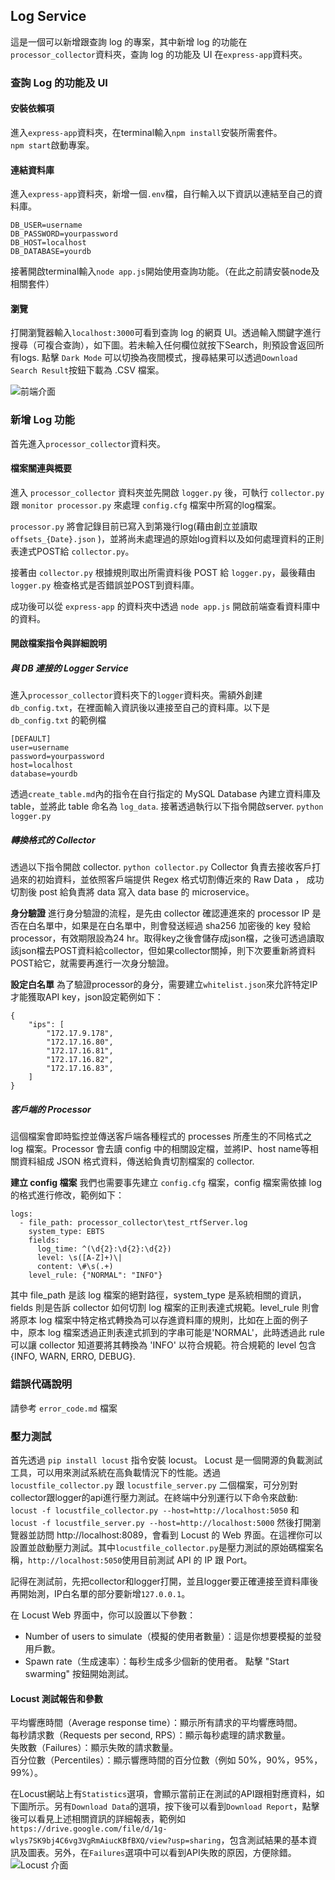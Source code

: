 ##  Log Service
這是一個可以新增跟查詢 log 的專案，其中新增 log 的功能在`processor_collector`資料夾，查詢 log 的功能及 UI 在`express-app`資料夾。

### 查詢 Log 的功能及 UI
#### 安裝依賴項
進入`express-app`資料夾，在terminal輸入`npm install`安裝所需套件。  
`npm start`啟動專案。  

#### 連結資料庫
進入`express-app`資料夾，新增一個`.env`檔，自行輸入以下資訊以連結至自己的資料庫。
```
DB_USER=username
DB_PASSWORD=yourpassword
DB_HOST=localhost
DB_DATABASE=yourdb
```
接著開啟terminal輸入`node app.js`開始使用查詢功能。（在此之前請安裝node及相關套件）  
#### 瀏覽
打開瀏覽器輸入`localhost:3000`可看到查詢 log 的網頁 UI。透過輸入關鍵字進行搜尋（可複合查詢），如下圖。若未輸入任何欄位就按下Search，則預設會返回所有logs. 點擊 `Dark Mode` 可以切換為夜間模式，搜尋結果可以透過`Download Search Result`按鈕下載為 .CSV 檔案。    

![前端介面](/images/express-appUI.png)

### 新增 Log 功能
首先進入`processor_collector`資料夾。

#### 檔案關連與概要
進入 `processor_collector` 資料夾並先開啟 `logger.py` 後，可執行 `collector.py` 跟 `monitor processor.py` 來處理 `config.cfg` 檔案中所寫的log檔案。  

`processor.py` 將會記錄目前已寫入到第幾行log(藉由創立並讀取 `offsets_{Date}.json` )，並將尚未處理過的原始log資料以及如何處理資料的正則表達式POST給 `collector.py`。  

接著由 `collector.py` 根據規則取出所需資料後 POST 給 `logger.py`，最後藉由 `logger.py` 檢查格式是否錯誤並POST到資料庫。  

成功後可以從 `express-app` 的資料夾中透過 `node app.js` 開啟前端查看資料庫中的資料。 

#### 開啟檔案指令與詳細說明
##### 與 DB 連接的 Logger Service
進入`processor_collector`資料夾下的`logger`資料夾。需額外創建 `db_config.txt`，在裡面輸入資訊後以連接至自己的資料庫。以下是 `db_config.txt` 的範例檔
```
[DEFAULT]  
user=username
password=yourpassword  
host=localhost  
database=yourdb  
```
透過`create_table.md`內的指令在自行指定的 MySQL Database 內建立資料庫及 table，並將此 table 命名為 `log_data`.
接著透過執行以下指令開啟server.
```python logger.py```

##### 轉換格式的 Collector
透過以下指令開啟 collector.
```python collector.py```
Collector 負責去接收客戶打過來的初始資料，並依照客戶端提供 Regex 格式切割傳近來的 Raw Data ， 成功切割後 post 給負責將 data 寫入 data base 的 microservice。

**身分驗證**
進行身分驗證的流程，是先由 collector 確認連進來的 processor IP 是否在白名單中，如果是在白名單中，則會發送經過 sha256 加密後的 key 發給 processor，有效期限設為24 hr。取得key之後會儲存成json檔，之後可透過讀取該json檔去POST資料給collector，但如果collector關掉，則下次要重新將資料POST給它，就需要再進行一次身分驗證。

**設定白名單**
為了驗證processor的身分，需要建立`whitelist.json`來允許特定IP才能獲取API key，json設定範例如下：
```
{
    "ips": [
        "172.17.9.178",
        "172.17.16.80",
        "172.17.16.81",
        "172.17.16.82",
        "172.17.16.83",
    ]
}
```

##### 客戶端的 Processor
這個檔案會即時監控並傳送客戶端各種程式的 processes 所產生的不同格式之 log 檔案。Processor 會去讀 config 中的相關設定檔，並將IP、host name等相關資料組成 JSON 格式資料，傳送給負責切割檔案的 collector.


<!-- **建立 API key 檔案**
我們需要事先建立 `api_key.json` 檔案，才能將資料 POST 給 collector，範例如下：
```
{
    "collector-api-key": "<1234567890abcdef>"
}
```
其中 <> 的部分請填入由 collector 允許的金鑰以取得權限。 -->

**建立 config 檔案**
我們也需要事先建立 `config.cfg` 檔案，config 檔案需依據 log 的格式進行修改，範例如下：
```
logs:
  - file_path: processor_collector\test_rtfServer.log
    system_type: EBTS
    fields:
      log_time: ^(\d{2}:\d{2}:\d{2})
      level: \s([A-Z]+)\|
      content: \#\s(.+)
    level_rule: {"NORMAL": "INFO"}
```
其中 file_path 是該 log 檔案的絕對路徑，system_type 是系統相關的資訊，fields 則是告訴 collector 如何切割 log 檔案的正則表達式規範。level_rule 則會將原本 log 檔案中特定格式轉換為可以存進資料庫的規則，比如在上面的例子中，原本 log 檔案透過正則表達式抓到的字串可能是'NORMAL'，此時透過此 rule 可以讓 collector 知道要將其轉換為 'INFO' 以符合規範。符合規範的 level 包含 {INFO, WARN, ERRO, DEBUG}.

### 錯誤代碼說明
請參考 `error_code.md` 檔案

### 壓力測試
首先透過 `pip install locust` 指令安裝 locust。
Locust 是一個開源的負載測試工具，可以用來測試系統在高負載情況下的性能。透過 `locustfile_collector.py` 跟 `locustfile_server.py` 二個檔案，可分別對collector跟logger的api進行壓力測試。在終端中分別運行以下命令來啟動: ```locust -f locustfile_collector.py --host=http://localhost:5050``` 
和 
```locust -f locustfile_server.py --host=http://localhost:5000```
然後打開瀏覽器並訪問 http://localhost:8089，會看到 Locust 的 Web 界面。在這裡你可以設置並啟動壓力測試。其中`locustfile_collector.py`是壓力測試的原始碼檔案名稱，`http://localhost:5050`使用目前測試 API 的 IP 跟 Port。

記得在測試前，先把collector和logger打開，並且logger要正確連接至資料庫後再開始測，IP白名單的部分要新增`127.0.0.1`。

在 Locust Web 界面中，你可以設置以下參數：
- Number of users to simulate（模擬的使用者數量）：這是你想要模擬的並發用戶數。
- Spawn rate（生成速率）：每秒生成多少個新的使用者。
點擊 "Start swarming" 按鈕開始測試。

#### Locust 測試報告和參數
平均響應時間（Average response time）：顯示所有請求的平均響應時間。  
每秒請求數（Requests per second, RPS）：顯示每秒處理的請求數量。  
失敗數（Failures）：顯示失敗的請求數量。  
百分位數（Percentiles）：顯示響應時間的百分位數（例如 50%，90%，95%，99%）。  

在Locust網站上有`Statistics`選項，會顯示當前正在測試的API跟相對應資料，如下圖所示。另有`Download Data`的選項，按下後可以看到`Download Report`，點擊後可以看見上述相關資訊的詳細報表，範例如 `https://drive.google.com/file/d/1g-wlys7SK9bj4C6vg3VgRmAiucKBfBXQ/view?usp=sharing`，包含測試結果的基本資訊及圖表。另外，在`Failures`選項中可以看到API失敗的原因，方便除錯。  
![Locust 介面](/images/Locust)